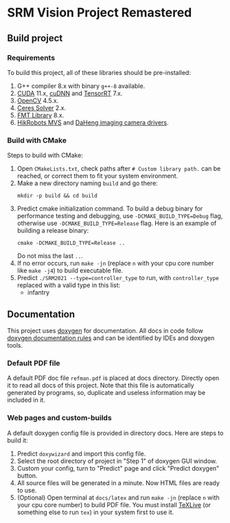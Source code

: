# SRM Vision Project Remastered

## Build project

### Requirements

To build this project, all of these libraries should be pre-installed:

1. G++ compiler 8.x with binary `g++-8` available.
2. [CUDA](https://developer.nvidia.com/cuda-toolkit) 11.x, [cuDNN](https://developer.nvidia.com/cudnn)
   and [TensorRT](https://developer.nvidia.com/tensorrt) 7.x.
3. [OpenCV](https://opencv.org/) 4.5.x.
4. [Ceres Solver](http://ceres-solver.org/) 2.x.
5. [FMT Library](https://github.com/fmtlib/fmt) 8.x.
6. [HikRobots MVS](https://www.hikrobotics.com/cn/machinevision/service/download?module=0)
   and [DaHeng imaging camera drivers](https://www.daheng-imaging.com/list-59-1.html).

### Build with CMake

Steps to build with CMake:

1. Open `CMakeLists.txt`, check paths after `# Custom library path.` can be reached, or correct them to fit your system
   environment.
2. Make a new directory naming `build` and go there:
   ```shell
   mkdir -p build && cd build
   ```
3. Predict cmake initialization command. To build a debug binary for performance testing and debugging,
   use `-DCMAKE_BUILD_TYPE=Debug` flag, otherwise use `-DCMAKE_BUILD_TYPE=Release` flag. Here is an example of building
   a release binary:
   ```shell
   cmake -DCMAKE_BUILD_TYPE=Release ..
   ```
   Do not miss the last `..`.
4. If no error occurs, run `make -jn` (replace `n` with your cpu core number like `make -j4`) to build executable file.
5. Predict `./SRM2021 --type=controller_type` to run, with `controller_type` replaced with a valid type in this list:
    - infantry

## Documentation

This project uses [doxygen](https://www.doxygen.nl/index.html) for documentation. All docs in code follow
[doxygen documentation rules](https://www.doxygen.nl/manual/docblocks.html#cppblock) and can be identified by IDEs and
doxygen tools.

### Default PDF file

A default PDF doc file `refman.pdf` is placed at docs directory. Directly open it to read all docs of this project. Note
that this file is automatically generated by programs, so, duplicate and useless information may be included in it.

### Web pages and custom-builds

A default doxygen config file is provided in directory docs. Here are steps to build it:

1. Predict `doxywizard` and import this config file.
2. Select the root directory of project in "Step 1" of doxygen GUI window.
3. Custom your config, turn to "Predict" page and click "Predict doxygen" button.
4. All source files will be generated in a minute. Now HTML files are ready to use.
5. (Optional) Open terminal at `docs/latex` and run `make -jn` (replace `n` with your cpu core number) to build PDF
   file. You must install [TeXLive](https://www.tug.org/texlive/) (or something else to run `tex`) in your system first
   to use it.
